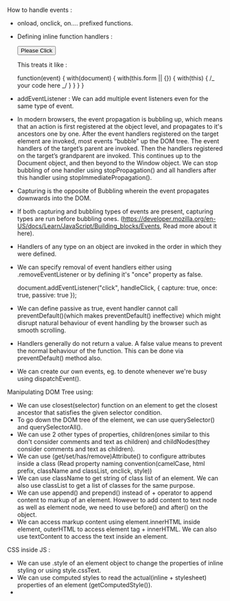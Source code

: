 How to handle events :

- onload, onclick, on.... prefixed functions.
- Defining inline function handlers :

  <button onclick="console.log('Thank you');">Please Click</button>

  This treats it like :

  function(event) { with(document) {
  with(this.form || {}) {
  with(this)
  {
  /_ your code here _/
  }
  }
  }
  }

- addEventListener : We can add multiple event listeners even for the same type of event.
- In modern browsers, the event propagation is bubbling up, which means that an action is first registered at the object level, and propagates to it's ancestors one by one. After the event handlers registered on the target element are invoked, most events “bubble” up the DOM tree. The event handlers of the target’s parent are invoked. Then the handlers registered on the target’s grandparent are invoked. This continues up to the Document object, and then beyond to the Window object. We can stop bubbling of one handler using stopPropagation() and all handlers after this handler using stopImmediatePropagation().
- Capturing is the opposite of Bubbling wherein the event propagates downwards into the DOM.
- If both capturing and bubbling types of events are present, capturing types are run before bubbling ones.
  (https://developer.mozilla.org/en-US/docs/Learn/JavaScript/Building_blocks/Events, Read more about it here).

- Handlers of any type on an object are invoked in the order in which they were defined.

- We can specify removal of event handlers either using .removeEventListener or by defining it's "once" property as false.

  document.addEventListener("click", handleClick, { capture: true,
  once: true,
  passive: true });

- We can define passive as true, event handler cannot call preventDefault()(which makes preventDefault() ineffective) which might disrupt natural behaviour of event handling by the browser such as smooth scrolling.
- Handlers generally do not return a value. A false value means to prevent the normal behaviour of the function. This can be done via preventDefault() method also.
- We can create our own events, eg. to denote whenever we're busy using dispatchEvent().

Manipulating DOM Tree using:

- We can use closest(selector) function on an element to get the closest ancestor that satisfies the given selector condition.
- To go down the DOM tree of the element, we can use querySelector() and querySelectorAll().
- We can use 2 other types of properties, children(ones similar to this don't consider comments and text as children) and childNodes(they consider comments and text as children).
- We can use (get/set/has/remove)Attribute() to configure attributes inside a class (Read property naming convention(camelCase, html prefix, className and classList, onclick, style))
- We can use className to get string of class list of an element. We can also use classList to get a list of classes for the same purpose.
- We can use append() and prepend() instead of + operator to append content to markup of an element. However to add content to text node as well as element node, we need to use before() and after() on the object.
- We can access markup content using element.innerHTML inside element, outerHTML to access element tag + innerHTML. We can also use textContent to access the text inside an element.

CSS inside JS :

- We can use .style of an element object to change the properties of inline styling or using style.cssText.
- We can use computed styles to read the actual(inline + stylesheet) properties of an element (getComputedStyle()).
-
